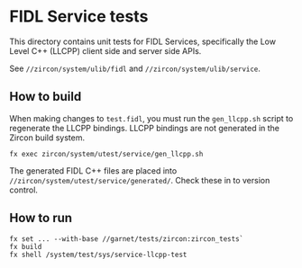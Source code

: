 # FIDL Service tests

This directory contains unit tests for FIDL Services, specifically the Low Level C++
(LLCPP) client side and server side APIs.

See `//zircon/system/ulib/fidl` and `//zircon/system/ulib/service`.

## How to build

When making changes to `test.fidl`, you must run the `gen_llcpp.sh` script to regenerate
the LLCPP bindings. LLCPP bindings are not generated in the Zircon build system.

`fx exec zircon/system/utest/service/gen_llcpp.sh`

The generated FIDL C++ files are placed into `//zircon/system/utest/service/generated/`.
Check these in to version control.

## How to run

```
fx set ... --with-base //garnet/tests/zircon:zircon_tests`
fx build
fx shell /system/test/sys/service-llcpp-test
```
